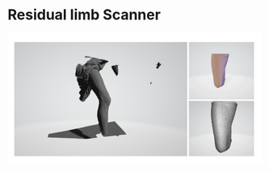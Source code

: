 # Residual limb Scanner

![rlscanner](https://github.com/homebrew-bionics/Residual-Limb-Scanner/blob/main/rlscanner.png)